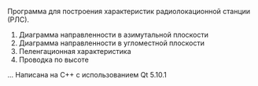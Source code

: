 Программа для построения характеристик радиолокационной станции (РЛС).
1. Диаграмма направленности в азимутальной плоскости
2. Диаграмма направленности в угломестной плоскости
3. Пеленгационная характеристика
4. Проводка по высоте

...
Написана на C++ с использованием Qt 5.10.1
